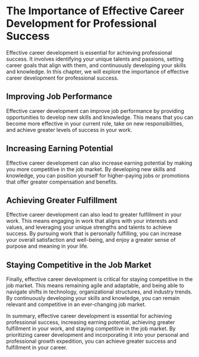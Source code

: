 The Importance of Effective Career Development for Professional Success
==============================================================================================

Effective career development is essential for achieving professional success. It involves identifying your unique talents and passions, setting career goals that align with them, and continuously developing your skills and knowledge. In this chapter, we will explore the importance of effective career development for professional success.

Improving Job Performance
-------------------------

Effective career development can improve job performance by providing opportunities to develop new skills and knowledge. This means that you can become more effective in your current role, take on new responsibilities, and achieve greater levels of success in your work.

Increasing Earning Potential
----------------------------

Effective career development can also increase earning potential by making you more competitive in the job market. By developing new skills and knowledge, you can position yourself for higher-paying jobs or promotions that offer greater compensation and benefits.

Achieving Greater Fulfillment
-----------------------------

Effective career development can also lead to greater fulfillment in your work. This means engaging in work that aligns with your interests and values, and leveraging your unique strengths and talents to achieve success. By pursuing work that is personally fulfilling, you can increase your overall satisfaction and well-being, and enjoy a greater sense of purpose and meaning in your life.

Staying Competitive in the Job Market
-------------------------------------

Finally, effective career development is critical for staying competitive in the job market. This means remaining agile and adaptable, and being able to navigate shifts in technology, organizational structures, and industry trends. By continuously developing your skills and knowledge, you can remain relevant and competitive in an ever-changing job market.

In summary, effective career development is essential for achieving professional success, increasing earning potential, achieving greater fulfillment in your work, and staying competitive in the job market. By prioritizing career development and incorporating it into your personal and professional growth expedition, you can achieve greater success and fulfillment in your career.
